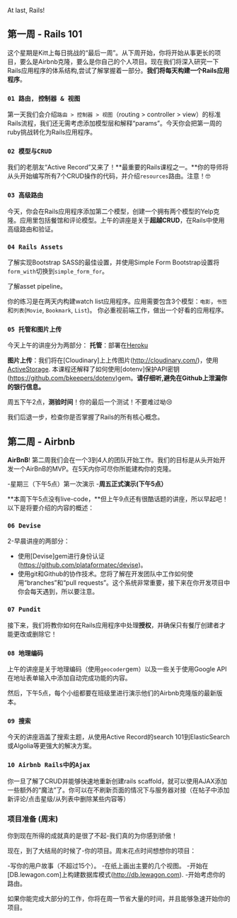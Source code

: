 At last, Rails!

## 第一周 - Rails 101

这个星期是Kitt上每日挑战的“最后一周”。从下周开始，你将开始从事更长的项目，要么是Airbnb克隆，要么是你自己的个人项目。现在我们将深入研究一下Rails应用程序的体系结构,尝试了解掌握着一部分。**我们将每天构建一个Rails应用程序**。

### `01 路由, 控制器 & 视图`

第一天我们会介绍`路由 > 控制器 > 视图`（routing > controller > view）的标准Rails流程，我们还无需考虑添加模型层和解释“params”。今天你会把第一周的ruby挑战转化为Rails应用程序。

### `02 模型与CRUD`

我们的老朋友“Active Record”又来了！**最重要的Rails课程之一。**你的导师将从头开始编写所有7个CRUD操作的代码，并介绍`resources`路由。注意！🤓

### `03 高级路由`

今天，你会在Rails应用程序添加第二个模型，创建一个拥有两个模型的Yelp克隆。应用里包括餐馆和评论模型。上午的讲座是关于**超越CRUD**，在Rails中使用高级路由和验证。

### `04 Rails Assets`

了解实现Bootstrap SASS的最佳设置，并使用Simple Form Bootstrap设置将`form_with`切换到`simple_form_for`。

了解asset pipeline。

你的练习是在两天内构建watch list应用程序。应用需要包含3个模型：`电影`，`书签`和`列表`(`Movie`, `Bookmark`, `List`)。
你必重视前端工作，做出一个好看的应用程序。

### `05 托管和图片上传`

今天上午的讲座分为两部分：
**托管**：部署在[Heroku](http://heroku.com/)

**图片上传**：我们将在[Cloudinary]上上传图片(http://cloudinary.com/)，使用[ActiveStorage](https://guides.rubyonrails.org/v6.0.1/active_storage_overview.html). 本课程还解释了如何使用[dotenv]保护API密钥(https://github.com/bkeepers/dotenv)gem。**请仔细听,避免在Github上泄漏你的银行信息。**

周五下午2点，**测验时间**！你的最后一个测试！不要难过呦😢

我们后退一步，检查你是否掌握了Rails的所有核心概念。

## 第二周 - Airbnb

**AirBnB**! 第二周我们会在一个3到4人的团队开始工作。我们的目标是从头开始开发一个AirBnB的MVP。在5天内你可尽你所能建构你的克隆。

-星期三（下午5点）第一次演示
-**周五正式演示(下午5点）**

**本周下午5点没有live-code，**但上午9点还有很酷话题的讲座，所以早起吧！以下是将要介绍的内容的概述：

### `06 Devise`

2-早晨讲座的两部分：

- 使用[Devise]gem进行身份认证(https://github.com/plataformatec/devise)。
- 使用git和Github的协作技术。您将了解在开发团队中工作如何使用“branches”和“pull requests”。这个系统非常重要，接下来在你开发项目中你会每天遇到，所以要注意。

### `07 Pundit`

接下来，我们将教你如何在Rails应用程序中处理**授权**，并确保只有餐厅创建者才能更改或删除它！

### `08 地理编码`

上午的讲座是关于地理编码（使用`geocoder`gem）以及一些关于使用Google API在地址表单输入中添加自动完成功能的内容。

然后，下午5点，每个小组都要在班级里进行演示他们的Airbnb克隆版的最新版本。

### `09 搜索`

今天的讲座涵盖了搜索主题，从使用Active Record的search 101到ElasticSearch或Algolia等更强大的解决方案。

### `10 Airbnb Rails中的Ajax`

你一旦了解了CRUD并能够快速地重新创建rails scaffold，就可以使用AJAX添加一些额外的“魔法”了。你可以在不刷新页面的情况下与服务器对接（在帖子中添加新评论/点击星级/从列表中删除某些内容等）

### 项目准备 (周末)

你到现在所得的成就真的是很了不起-我们真的为你感到骄傲！

现在，到了大结局的时候了-你的项目。周末花点时间想想你的项目：

-写你的用户故事（不超过15个）。
-在纸上画出主要的几个视图。
-开始在[DB.lewagon.com]上构建数据库模式(http://db.lewagon.com).
-开始考虑你的路由。

如果你能完成大部分的工作，你将在周一节省大量的时间，并且能够急速开始你的项目。
